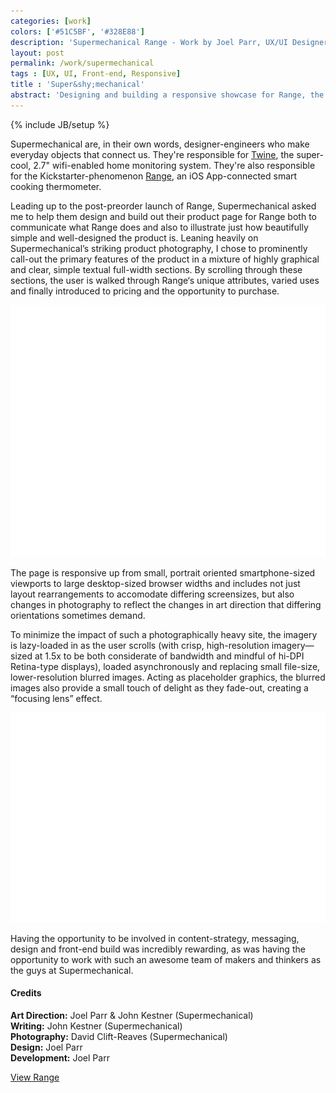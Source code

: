 ```yaml
---
categories: [work]
colors: ['#51C5BF', '#328E88']
description: 'Supermechanical Range - Work by Joel Parr, UX/UI Designer and Front-end Developer in Austin, TX.'
layout: post
permalink: /work/supermechanical
tags : [UX, UI, Front-end, Responsive]
title : 'Super&shy;mechanical'
abstract: 'Designing and building a responsive showcase for Range, the smart thermometer.'
---
```

{% include JB/setup %}

Supermechanical are, in their own words, designer-engineers who make everyday objects that connect us. They're responsible for [Twine](http://supermechanical.com/twine/features.html), the super-cool, 2.7" wifi-enabled home monitoring system. They're also responsible for the Kickstarter-phenomenon [Range](http://supermechanical.com/range), an iOS App-connected smart cooking thermometer.

<div class="multi-col" markdown="1">
Leading up to the post-preorder launch of Range, Supermechanical asked me to help them design and build out their product page for Range both to communicate what Range does and also to illustrate just how beautifully simple and well-designed the product is. Leaning heavily on Supermechanical’s striking product photography, I chose to prominently call-out the primary features of the product in a mixture of highly graphical and clear, simple textual full-width sections. By scrolling through these sections, the user is walked through Range‘s unique attributes, varied uses and finally introduced to pricing and the opportunity to purchase.
</div>

<img alt="Screenshot of Range product page on large screen" class="ll" src="/assets/img/work/ss-monitor-ph.png" 
	data-src="/assets/img/work/supermechanical-ss-monitor.png" />

The page is responsive up from small, portrait oriented smartphone-sized viewports to large desktop-sized browser widths and includes not just layout rearrangements to accomodate differing screensizes, but also changes in photography to reflect the changes in art direction that differing orientations sometimes demand.

To minimize the impact of such a photographically heavy site, the imagery is lazy-loaded in as the user scrolls (with crisp, high-resolution imagery—sized at 1.5x to be both considerate of bandwidth and mindful of hi-DPI Retina-type displays), loaded asynchronously and replacing small file-size, lower-resolution blurred images. Acting as placeholder graphics, the blurred images also provide a small touch of delight as they fade-out, creating a “focusing lens” effect.

<img alt="Screenshot of Range product page on mobile devices" class="ll" 
	src="/assets/img/work/ss-mobile-ph.png" data-src="/assets/img/work/supermechanical-ss-mobile.png" />

Having the opportunity to be involved in content-strategy, messaging, design and front-end build was incredibly rewarding, as was having the opportunity to work with such an awesome team of makers and thinkers as the guys at Supermechanical.

#### Credits
**Art Direction:** Joel Parr &amp; John Kestner (Supermechanical)  
**Writing:** John Kestner (Supermechanical)  
**Photography:** David Clift-Reaves (Supermechanical)  
**Design:** Joel Parr  
**Development:** Joel Parr  

<a class="cta" href="http://supermechanical.com/range" target="_blank" title="Visit supermechanical.com in a new window">View Range</a>